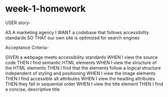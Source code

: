 # week-1-homework

USER story-

AS A marketing agency
I WANT a codebase that follows accessibility standards
SO THAT our own site is optimized for search engines

Acceptance Criteria-

GIVEN a webpage meets accessibility standards
WHEN I view the source code
THEN I find semantic HTML elements
WHEN I view the structure of the HTML elements
THEN I find that the elements follow a logical structure independent of styling and positioning
WHEN I view the image elements
THEN I find accessible alt attributes
WHEN I view the heading attributes
THEN they fall in sequential order
WHEN I view the title element
THEN I find a concise, descriptive title
